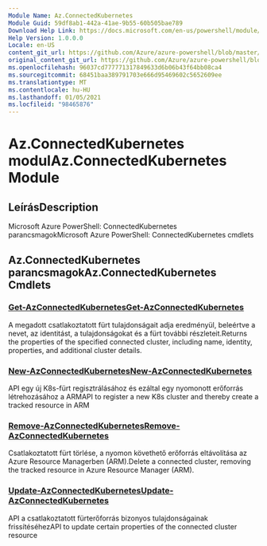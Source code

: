```yaml
---
Module Name: Az.ConnectedKubernetes
Module Guid: 59df8ab1-442a-41ae-9b55-60b505bae789
Download Help Link: https://docs.microsoft.com/en-us/powershell/module/az.connectedkubernetes
Help Version: 1.0.0.0
Locale: en-US
content_git_url: https://github.com/Azure/azure-powershell/blob/master/src/ConnectedKubernetes/help/Az.ConnectedKubernetes.md
original_content_git_url: https://github.com/Azure/azure-powershell/blob/master/src/ConnectedKubernetes/help/Az.ConnectedKubernetes.md
ms.openlocfilehash: 96037cd777771317849633d6b06b43f64bb08ca4
ms.sourcegitcommit: 68451baa389791703e666d95469602c5652609ee
ms.translationtype: MT
ms.contentlocale: hu-HU
ms.lasthandoff: 01/05/2021
ms.locfileid: "98465876"
---
```

# <span data-ttu-id="40293-101">Az.ConnectedKubernetes modul</span><span class="sxs-lookup"><span data-stu-id="40293-101">Az.ConnectedKubernetes Module</span></span>
## <span data-ttu-id="40293-102">Leírás</span><span class="sxs-lookup"><span data-stu-id="40293-102">Description</span></span>
<span data-ttu-id="40293-103">Microsoft Azure PowerShell: ConnectedKubernetes parancsmagok</span><span class="sxs-lookup"><span data-stu-id="40293-103">Microsoft Azure PowerShell: ConnectedKubernetes cmdlets</span></span>

## <span data-ttu-id="40293-104">Az.ConnectedKubernetes parancsmagok</span><span class="sxs-lookup"><span data-stu-id="40293-104">Az.ConnectedKubernetes Cmdlets</span></span>
### [<span data-ttu-id="40293-105">Get-AzConnectedKubernetes</span><span class="sxs-lookup"><span data-stu-id="40293-105">Get-AzConnectedKubernetes</span></span>](Get-AzConnectedKubernetes.md)
<span data-ttu-id="40293-106">A megadott csatlakoztatott fürt tulajdonságait adja eredményül, beleértve a nevet, az identitást, a tulajdonságokat és a fürt további részleteit.</span><span class="sxs-lookup"><span data-stu-id="40293-106">Returns the properties of the specified connected cluster, including name, identity, properties, and additional cluster details.</span></span>

### [<span data-ttu-id="40293-107">New-AzConnectedKubernetes</span><span class="sxs-lookup"><span data-stu-id="40293-107">New-AzConnectedKubernetes</span></span>](New-AzConnectedKubernetes.md)
<span data-ttu-id="40293-108">API egy új K8s-fürt regisztrálásához és ezáltal egy nyomonott erőforrás létrehozásához a ARM</span><span class="sxs-lookup"><span data-stu-id="40293-108">API to register a new K8s cluster and thereby create a tracked resource in ARM</span></span>

### [<span data-ttu-id="40293-109">Remove-AzConnectedKubernetes</span><span class="sxs-lookup"><span data-stu-id="40293-109">Remove-AzConnectedKubernetes</span></span>](Remove-AzConnectedKubernetes.md)
<span data-ttu-id="40293-110">Csatlakoztatott fürt törlése, a nyomon követhető erőforrás eltávolítása az Azure Resource Managerben (ARM).</span><span class="sxs-lookup"><span data-stu-id="40293-110">Delete a connected cluster, removing the tracked resource in Azure Resource Manager (ARM).</span></span>

### [<span data-ttu-id="40293-111">Update-AzConnectedKubernetes</span><span class="sxs-lookup"><span data-stu-id="40293-111">Update-AzConnectedKubernetes</span></span>](Update-AzConnectedKubernetes.md)
<span data-ttu-id="40293-112">API a csatlakoztatott fürterőforrás bizonyos tulajdonságainak frissítéséhez</span><span class="sxs-lookup"><span data-stu-id="40293-112">API to update certain properties of the connected cluster resource</span></span>

